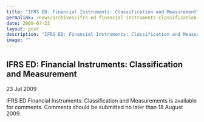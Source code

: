 ```yaml
---
title: "IFRS ED: Financial Instruments: Classification and Measurement"
permalink: /news/archives/ifrs-ed-financial-instruments-classification-and-measurement/
date: 2009-07-23
layout: post
description: "IFRS ED: Financial Instruments: Classification and Measurement"
image: ""
---
```

IFRS ED: Financial Instruments: Classification and Measurement
--------------------------------------------------------------

23 Jul 2009

IFRS ED Financial Instruments: Classification and Measurements is available for comments. Comments should be submitted no later than 18 August 2009.
